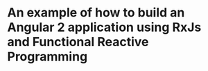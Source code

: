 # An example of how to build an Angular 2 application using RxJs and Functional Reactive Programming



